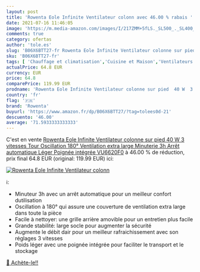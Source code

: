 ```yaml
---
layout: post
title: 'Rowenta Eole Infinite Ventilateur colonn avec 46.00 % rabais '
date: 2021-07-16 11:46:05
image: 'https://m.media-amazon.com/images/I/217ZMM+5fLS._SL500_._SL400_.jpg'
comments: true
category: ofertas
author: 'tole.es'
slug: 'B06X6BTT27-fr Rowenta Eole Infinite Ventilateur colonne sur pied 40 W 3...'
sku: 'B06X6BTT27-fr'
tags: [ 'Chauffage et climatisation','Cuisine et Maison','Ventilateurs','Ventilateurs colonne','rowenta', ]
actualPrice: 64.8 EUR
currency: EUR
price: 64.8
comparePrice: 119.99 EUR
prodname: 'Rowenta Eole Infinite Ventilateur colonne sur pied  40 W  3 vitesses  Tour  Oscillation 180°  Ventilation extra large  Minuterie 3h  Arrêt automatique  Léger  Poignée intégrée VU6620F0'
country: 'fr'
flag: '🇫🇷'
brand: 'Rowenta'
buyurl: 'https://www.amazon.fr/dp/B06X6BTT27/?tag=tolees0d-21'
descuento: '46.00'
average: '71.5933333333333'
---
```


C'est en vente [Rowenta Eole Infinite Ventilateur colonne sur pied  40 W  3 vitesses  Tour  Oscillation 180°  Ventilation extra large  Minuterie 3h  Arrêt automatique  Léger  Poignée intégrée VU6620F0](https://www.amazon.fr/dp/B06X6BTT27/?tag=tolees0d-21)  à  46.00 % de réduction, prix final  64.8 EUR (original: 119.99 EUR) ici:

[![Rowenta Eole Infinite Ventilateur colonn](https://m.media-amazon.com/images/I/217ZMM+5fLS._SL500_._SL400_.jpg)](https://www.amazon.fr/dp/B06X6BTT27/?tag=tolees0d-21)

ℹ️:

- Minuteur 3h avec un arrêt automatique pour un meilleur confort dutilisation
- Oscillation à 180° qui assure une couverture de ventilation extra large dans toute la pièce
- Facile à nettoyer: une grille arrière amovible pour un entretien plus facile
- Grande stabilité: large socle pour augmenter la sécurité
- Augmente le débit dair pour un meilleur rafraichissement avec son réglages 3 vitesses
- Poids léger avec une poignée intégrée pour faciliter le transport et le stockage

[🛒 Achète-le!!](https://www.amazon.fr/dp/B06X6BTT27/?tag=tolees0d-21)
